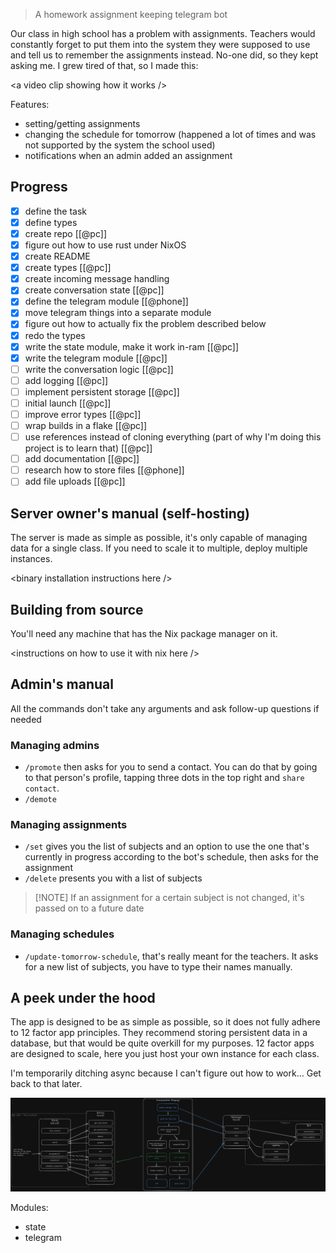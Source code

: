 > A homework assignment keeping telegram bot

Our class in high school has a problem with assignments. Teachers would constantly forget to put them into the system they were supposed to use and tell us to remember the assignments instead. No-one did, so they kept asking me. I grew tired of that, so I made this:

\<a video clip showing how it works />

Features:
- setting/getting assignments
- changing the schedule for tomorrow (happened a lot of times and was not supported by the system the school used)
- notifications when an admin added an assignment

## Progress
- [x] define the task
- [x] define types
- [x] create repo [[@pc]]
- [x] figure out how to use rust under NixOS
- [x] create README
- [x] create types [[@pc]]
- [x] create incoming message handling
- [x] create conversation state [[@pc]]
- [x] define the telegram module [[@phone]]
- [x] move telegram things into a separate module
- [x] figure out how to actually fix the problem described below
- [x] redo the types
- [x] write the state module, make it work in-ram [[@pc]]
- [x] write the telegram module [[@pc]]
- [ ] write the conversation logic [[@pc]]
- [ ] add logging [[@pc]]
- [ ] implement persistent storage [[@pc]]
- [ ] initial launch [[@pc]]
- [ ] improve error types [[@pc]]
- [ ] wrap builds in a flake [[@pc]]
- [ ] use references instead of cloning everything (part of why I'm doing this project is to learn that) [[@pc]]
- [ ] add documentation [[@pc]]
- [ ] research how to store files [[@phone]]
- [ ] add file uploads [[@pc]]

## Server owner's manual (self-hosting)
The server is made as simple as possible, it's only capable of managing data for a single class. If you need to scale it to multiple, deploy multiple instances.

\<binary installation instructions here />

## Building from source
You'll need any machine that has the Nix package manager on it.

\<instructions on how to use it with nix here />

## Admin's manual
All the commands don't take any arguments and ask follow-up questions if needed

### Managing admins
- `/promote` then asks for you to send a contact. You can do that by going to that person's profile, tapping three dots in the top right and `share contact`.
- `/demote`

### Managing assignments
- `/set` gives you the list of subjects and an option to use the one that's currently in progress according to the bot's schedule, then asks for the assignment
- `/delete` presents you with a list of subjects

> [!NOTE] If an assignment for a certain subject is not changed, it's passed on to a future date

### Managing schedules
- `/update-tomorrow-schedule`, that's really meant for the teachers. It asks for a new list of subjects, you have to type their names manually.

## A peek under the hood
The app is designed to be as simple as possible, so it does not fully adhere to 12 factor app principles. They recommend storing persistent data in a database, but that would be quite overkill for my purposes. 12 factor apps are designed to scale, here you just host your own instance for each class.

I'm temporarily ditching async because I can't figure out how to work… Get back to that later.

![diagram](assets/diagram.excalidraw.png)

Modules:
- state
- telegram
